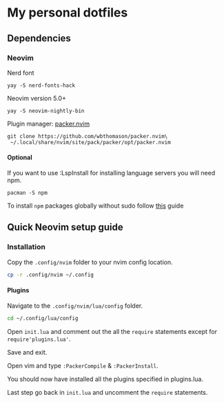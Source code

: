 # My personal dotfiles

## Dependencies

### Neovim

Nerd font

```
yay -S nerd-fonts-hack
```

Neovim version 5.0+

```
yay -S neovim-nightly-bin
```

Plugin manager: [packer.nvim](https://github.com/wbthomason/packer.nvim)

```
git clone https://github.com/wbthomason/packer.nvim\
 ~/.local/share/nvim/site/pack/packer/opt/packer.nvim
```

#### Optional

If you want to use :LspInstall for installing language servers you will need npm.

```
pacman -S npm
```

To install `npm` packages globally without sudo follow [this](https://github.com/sindresorhus/guides/blob/main/npm-global-without-sudo.md) guide

## Quick Neovim setup guide

### Installation

Copy the `.config/nvim` folder to your nvim config location.

```sh
cp -r .config/nvim ~/.config
```

#### Plugins

Navigate to the `.config/nvim/lua/config` folder.

```sh
cd ~/.config/lua/config
```

Open `init.lua` and comment out the all the `require` statements except for `require'plugins.lua'`.

Save and exit.

Open vim and type `:PackerCompile` & `:PackerInstall`.

You should now have installed all the plugins specified in plugins.lua.

Last step go back in `init.lua` and uncomment the `require` statements.
